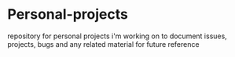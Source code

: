 # Personal-projects
repository for personal projects i'm working on to document issues, projects, bugs and any related material for future reference
